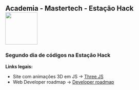 <nav>
  <h1>Academia - Mastertech - Estação Hack  <img src="https://ftp.mastertech.com.br/Nginx-Fancyindex-Theme/Nginx-Fancyindex-Theme-light/estacao-logo.png"  width="100"  /></h1>
</nav>
  
<h3>Segundo dia de códigos na Estação Hack </h3>

**Links legais:**

- Site com animações 3D em JS -> [Three JS](https://threejs.org/ )
- Web Developer roadmap -> [Developer roadmap](https://github.com/kamranahmedse/developer-roadmap/blob/master/images/frontend.png?fix=531)
